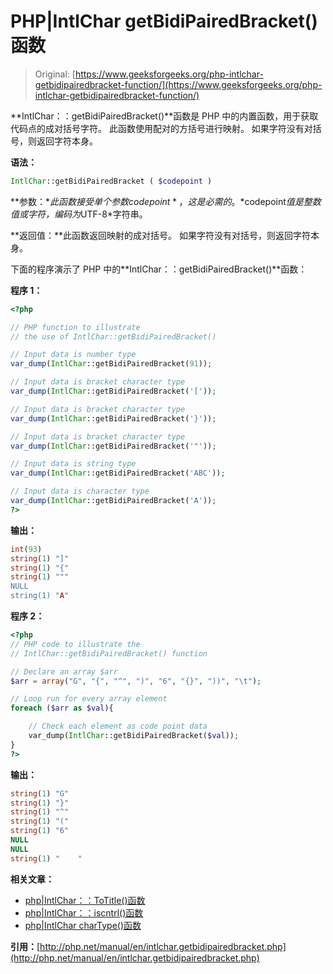 # PHP|IntlChar getBidiPairedBracket()函数

> Original: [https://www.geeksforgeeks.org/php-intlchar-getbidipairedbracket-function/](https://www.geeksforgeeks.org/php-intlchar-getbidipairedbracket-function/)

**IntlChar：：getBidiPairedBracket()**函数是 PHP 中的内置函数，用于获取代码点的成对括号字符。 此函数使用配对的方括号进行映射。 如果字符没有对括号，则返回字符本身。

**语法：**

```php
IntlChar::getBidiPairedBracket ( $codepoint )
```

**参数：**此函数接受单个参数*$codepoint*，这是必需的。 *$codepoint*值是整数值或字符，编码为*UTF-8*字符串。

**返回值：**此函数返回映射的成对括号。 如果字符没有对括号，则返回字符本身。

下面的程序演示了 PHP 中的**IntlChar：：getBidiPairedBracket()**函数：

**程序 1：**

```php
<?php

// PHP function to illustrate 
// the use of IntlChar::getBidiPairedBracket()

// Input data is number type
var_dump(IntlChar::getBidiPairedBracket(91));

// Input data is bracket character type
var_dump(IntlChar::getBidiPairedBracket('['));

// Input data is bracket character type
var_dump(IntlChar::getBidiPairedBracket('}'));

// Input data is bracket character type
var_dump(IntlChar::getBidiPairedBracket('"'));

// Input data is string type
var_dump(IntlChar::getBidiPairedBracket('ABC'));

// Input data is character type
var_dump(IntlChar::getBidiPairedBracket('A'));
?>
```

**输出：**

```php
int(93)
string(1) "]"
string(1) "{"
string(1) """
NULL
string(1) "A"

```

**程序 2：**

```php
<?php
// PHP code to illustrate the
// IntlChar::getBidiPairedBracket() function

// Declare an array $arr
$arr = array("G", "{", "^", ")", "6", "{}", "))", "\t");

// Loop run for every array element
foreach ($arr as $val){

    // Check each element as code point data
    var_dump(IntlChar::getBidiPairedBracket($val));
}
?>
```

**输出：**

```php
string(1) "G"
string(1) "}"
string(1) "^"
string(1) "("
string(1) "6"
NULL
NULL
string(1) "    "

```

**相关文章：**

*   [php|IntlChar：：ToTitle()函数](https://www.geeksforgeeks.org/php-intlchartotitle-function/)
*   [php|IntlChar：：iscntrl()函数](https://www.geeksforgeeks.org/php-intlchariscntrl-function/)
*   [php|IntlChar charType()函数](https://www.geeksforgeeks.org/php-intlchar-chartype-function/)

**引用：**[http://php.net/manual/en/intlchar.getbidipairedbracket.php](http://php.net/manual/en/intlchar.getbidipairedbracket.php)